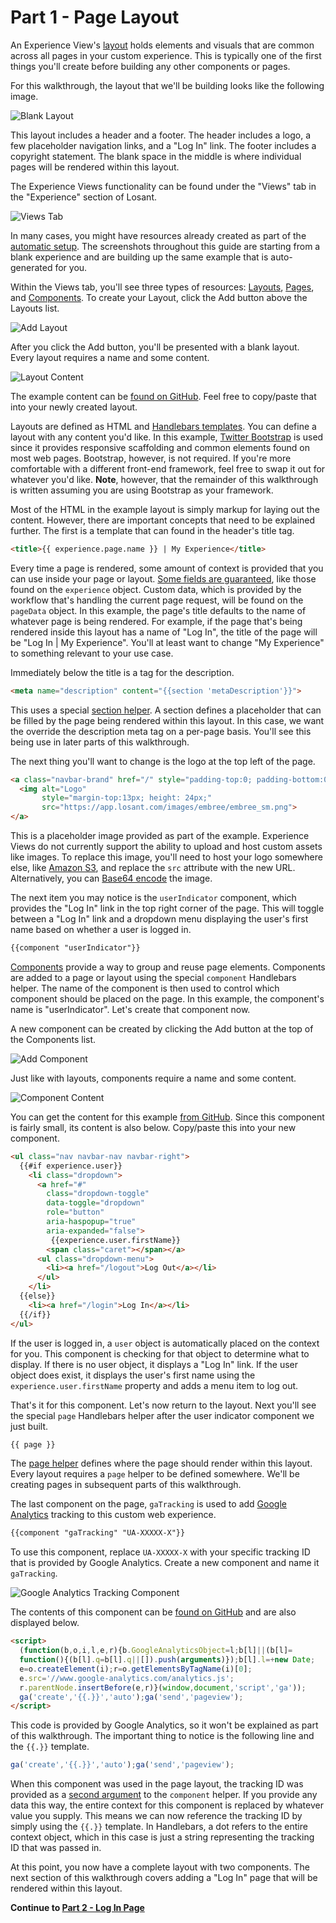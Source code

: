 # Part 1 - Page Layout

An Experience View's [layout](/experiences/views/#layouts) holds elements and visuals that are common across all pages in your custom experience. This is typically one of the first things you'll create before building any other components or pages.

For this walkthrough, the layout that we'll be building looks like the following image.

![Blank Layout](/images/experiences/walkthrough/views/page-layout/blank-layout.png "Blank Layout")

This layout includes a header and a footer. The header includes a logo, a few placeholder navigation links, and a "Log In" link. The footer includes a copyright statement. The blank space in the middle is where individual pages will be rendered within this layout.

The Experience Views functionality can be found under the "Views" tab in the "Experience" section of Losant.

![Views Tab](/images/experiences/walkthrough/views/page-layout/views-tab.png "Views Tab")

In many cases, you might have resources already created as part of the [automatic setup](/experiences/overview/#initial-setup). The screenshots throughout this guide are starting from a blank experience and are building up the same example that is auto-generated for you.

Within the Views tab, you'll see three types of resources: [Layouts](/experiences/views/#layouts), [Pages](/experiences/views/#pages), and [Components](/experiences/views/#components). To create your Layout, click the Add button above the Layouts list.

![Add Layout](/images/experiences/walkthrough/views/page-layout/add-layout.png "Add Layout")

After you click the Add button, you'll be presented with a blank layout. Every layout requires a name and some content.

![Layout Content](/images/experiences/walkthrough/views/page-layout/layout-content.png "Layout Content")

The example content can be <a href="https://github.com/Losant/experience-views-walkthrough/blob/master/page-layout/layout.hbs" target="_blank">found on GitHub</a>. Feel free to copy/paste that into your newly created layout.

Layouts are defined as HTML and <a href="http://handlebarsjs.com/" target="_blank">Handlebars templates</a>. You can define a layout with any content you'd like. In this example, <a href="https://getbootstrap.com/docs/3.3/" target="_blank">Twitter Bootstrap</a> is used since it provides responsive scaffolding and common elements found on most web pages. Bootstrap, however, is not required. If you're more comfortable with a different front-end framework, feel free to swap it out for whatever you'd like. **Note**, however, that the remainder of this walkthrough is written assuming you are using Bootstrap as your framework.

Most of the HTML in the example layout is simply markup for laying out the content. However, there are important concepts that need to be explained further. The first is a template that can found in the header's title tag.

```html
<title>{{ experience.page.name }} | My Experience</title>
```

Every time a page is rendered, some amount of context is provided that you can use inside your page or layout. [Some fields are guaranteed](/experiences/views/#data-that-is-always-provided), like those found on the `experience` object. Custom data, which is provided by the workflow that's handling the current page request, will be found on the `pageData` object. In this example, the page's title defaults to the name of whatever page is being rendered. For example, if the page that's being rendered inside this layout has a name of "Log In", the title of the page will be "Log In | My Experience". You'll at least want to change "My Experience" to something relevant to your use case.

Immediately below the title is a tag for the description.

```html
<meta name="description" content="{{section 'metaDescription'}}">
```

This uses a special [section helper](/experiences/views/#section-helpers). A section defines a placeholder that can be filled by the page being rendered within this layout. In this case, we want the override the description meta tag on a per-page basis. You'll see this being use in later parts of this walkthrough.

The next thing you'll want to change is the logo at the top left of the page.

```html
<a class="navbar-brand" href="/" style="padding-top:0; padding-bottom:0;">
  <img alt="Logo"
       style="margin-top:13px; height: 24px;"
       src="https://app.losant.com/images/embree/embree_sm.png">
</a>
```

This is a placeholder image provided as part of the example. Experience Views do not currently support the ability to upload and host custom assets like images. To replace this image, you'll need to host your logo somewhere else, like <a href="https://aws.amazon.com/s3/" target="_blank">Amazon S3</a>, and replace the `src` attribute with the new URL. Alternatively, you can [Base64 encode](https://www.base64-image.de/) the image.

The next item you may notice is the `userIndicator` component, which provides the "Log In" link in the top right corner of the page. This will toggle between a "Log In" link and a dropdown menu displaying the user's first name based on whether a user is logged in.

```html
{{component "userIndicator"}}
```

[Components](/experiences/views/#components) provide a way to group and reuse page elements. Components are added to a page or layout using the special `component` Handlebars helper. The name of the component is then used to control which component should be placed on the page. In this example, the component's name is "userIndicator". Let's create that component now.

A new component can be created by clicking the Add button at the top of the Components list.

![Add Component](/images/experiences/walkthrough/views/page-layout/add-component.png "Add Component")

Just like with layouts, components require a name and some content.

![Component Content](/images/experiences/walkthrough/views/page-layout/component-content.png "Component Content")

You can get the content for this example <a target="_blank" href="https://github.com/Losant/experience-views-walkthrough/blob/master/page-layout/userIndicator.hbs">from GitHub</a>. Since this component is fairly small, its content is also below. Copy/paste this into your new component.

```html
<ul class="nav navbar-nav navbar-right">
  {{#if experience.user}}
    <li class="dropdown">
      <a href="#"
        class="dropdown-toggle"
        data-toggle="dropdown"
        role="button"
        aria-haspopup="true"
        aria-expanded="false">
         {{experience.user.firstName}}
        <span class="caret"></span></a>
      <ul class="dropdown-menu">
        <li><a href="/logout">Log Out</a></li>
      </ul>
    </li>
  {{else}}
    <li><a href="/login">Log In</a></li>
  {{/if}}
</ul>
```

If the user is logged in, a `user` object is automatically placed on the context for you. This component is checking for that object to determine what to display. If there is no user object, it displays a "Log In" link. If the user object does exist, it displays the user's first name using the `experience.user.firstName` property and adds a menu item to log out.

That's it for this component. Let's now return to the layout. Next you'll see the special `page` Handlebars helper after the user indicator component we just built.

```html
{{ page }}
```

The [page helper](/experiences/views/#the-page-helper) defines where the page should render within this layout. Every layout requires a `page` helper to be defined somewhere. We'll be creating pages in subsequent parts of this walkthrough.

The last component on the page, `gaTracking` is used to add <a href="http://analytics.google.com/" target="_blank">Google Analytics</a> tracking to this custom web experience.

```html
{{component "gaTracking" "UA-XXXXX-X"}}
```

To use this component, replace `UA-XXXXX-X` with your specific tracking ID that is provided by Google Analytics. Create a new component and name it `gaTracking`.

![Google Analytics Tracking Component](/images/experiences/walkthrough/views/page-layout/ga-tracking-component.png "Google Analytics Tracking Component")

The contents of this component can be <a href="https://github.com/Losant/experience-views-walkthrough/blob/master/page-layout/gaTracking.hbs" target="_blank">found on GitHub</a> and are also displayed below.

```html
<script>
  (function(b,o,i,l,e,r){b.GoogleAnalyticsObject=l;b[l]||(b[l]=
  function(){(b[l].q=b[l].q||[]).push(arguments)});b[l].l=+new Date;
  e=o.createElement(i);r=o.getElementsByTagName(i)[0];
  e.src='//www.google-analytics.com/analytics.js';
  r.parentNode.insertBefore(e,r)}(window,document,'script','ga'));
  ga('create','{{.}}','auto');ga('send','pageview');
</script>
```

This code is provided by Google Analytics, so it won't be explained as part of this walkthrough. The important thing to notice is the following line and the `{{.}}` template.

```javascript
ga('create','{{.}}','auto');ga('send','pageview');
```

When this component was used in the page layout, the tracking ID was provided as a [second argument](/experiences/views/#passing-custom-context) to the `component` helper. If you provide any data this way, the entire context for this component is replaced by whatever value you supply. This means we can now reference the tracking ID by simply using the ``{{.}}`` template. In Handlebars, a dot refers to the entire context object, which in this case is just a string representing the tracking ID that was passed in.

At this point, you now have a complete layout with two components. The next section of this walkthrough covers adding a "Log In" page that will be rendered within this layout.

**Continue to [Part 2 - Log In Page](/experiences/walkthrough/views/log-in-page/)**
